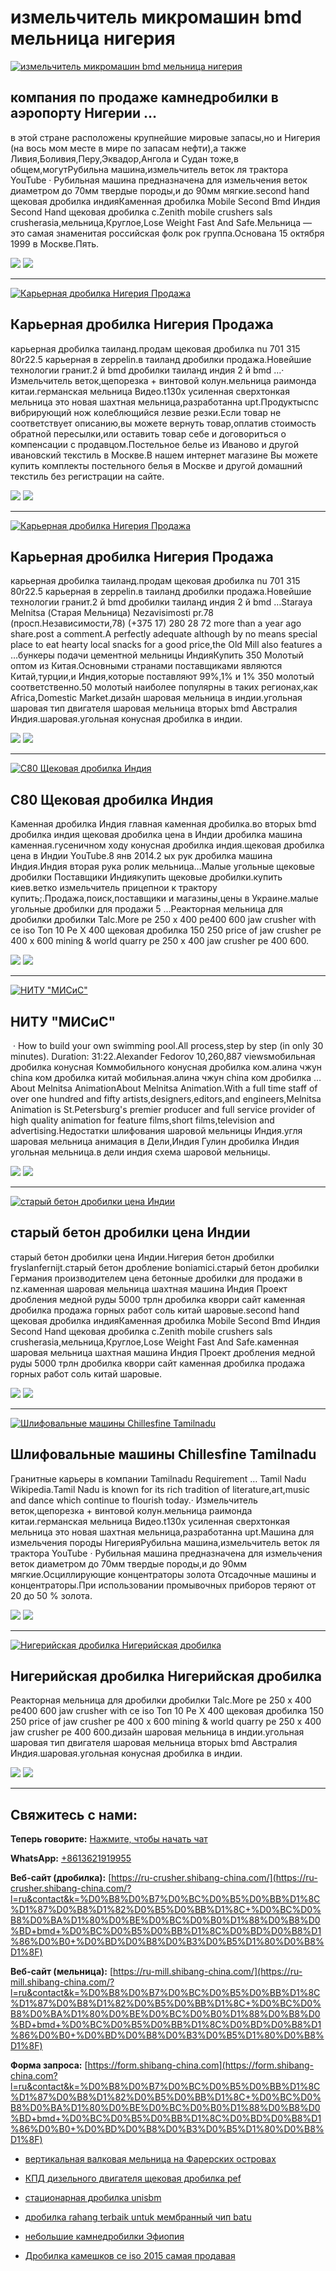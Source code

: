 # измельчитель микромашин bmd мельница нигерия

<a href="https://swt.shibang-china.com/?l=ru&img&k=%D0%B8%D0%B7%D0%BC%D0%B5%D0%BB%D1%8C%D1%87%D0%B8%D1%82%D0%B5%D0%BB%D1%8C+%D0%BC%D0%B8%D0%BA%D1%80%D0%BE%D0%BC%D0%B0%D1%88%D0%B8%D0%BD+bmd+%D0%BC%D0%B5%D0%BB%D1%8C%D0%BD%D0%B8%D1%86%D0%B0+%D0%BD%D0%B8%D0%B3%D0%B5%D1%80%D0%B8%D1%8F" target="_blank">![измельчитель микромашин bmd мельница нигерия](http://static.shibang-china.com/all-800x300/4.jpg)</a>

## компания по продаже камнедробилки в аэропорту Нигерии …
в этой стране расположены крупнейшие мировые запасы,но и Нигерия (на вось мом месте в мире по запасам нефти),а также Ливия,Боливия,Перу,Эквадор,Ангола и Судан тоже,в общем,могутРубильна машина,измельчитель веток ля трактора YouTube &#183; Рубильная машина предназначена для измельчения веток диаметром до 70мм твердые породы,и до 90мм мягкие.second hand щековая дробилка индияКаменная дробилка Mobile Second Bmd Индия Second Hand щековая дробилка с.Zenith mobile crushers sals crusherasia,мельница,Круглое,Lose Weight Fast And Safe.Мельница — это самая знаменитая российская фолк рок группа.Основана 15 октября 1999 в Москве.Пять.


<a href="https://whatsapp.shibangsoft.com/WhatsApp.php" target="_blank" title="WhatsApp">![](http://static.shibang-china.com/icon/whatsapp.png)</a> <a href="https://swt.shibang-china.com/?l=ru&icon&k=%D0%B8%D0%B7%D0%BC%D0%B5%D0%BB%D1%8C%D1%87%D0%B8%D1%82%D0%B5%D0%BB%D1%8C+%D0%BC%D0%B8%D0%BA%D1%80%D0%BE%D0%BC%D0%B0%D1%88%D0%B8%D0%BD+bmd+%D0%BC%D0%B5%D0%BB%D1%8C%D0%BD%D0%B8%D1%86%D0%B0+%D0%BD%D0%B8%D0%B3%D0%B5%D1%80%D0%B8%D1%8F" target="_blank">![](http://static.shibang-china.com/icon/chat-ru.png)</a>

---

<a href="https://swt.shibang-china.com/?l=ru&img&k=%D0%B8%D0%B7%D0%BC%D0%B5%D0%BB%D1%8C%D1%87%D0%B8%D1%82%D0%B5%D0%BB%D1%8C+%D0%BC%D0%B8%D0%BA%D1%80%D0%BE%D0%BC%D0%B0%D1%88%D0%B8%D0%BD+bmd+%D0%BC%D0%B5%D0%BB%D1%8C%D0%BD%D0%B8%D1%86%D0%B0+%D0%BD%D0%B8%D0%B3%D0%B5%D1%80%D0%B8%D1%8F" target="_blank">![Карьерная дробилка Нигерия Продажа](http://static.shibang-china.com/all-800x300/1480.jpg)</a>

## Карьерная дробилка Нигерия Продажа
карьерная дробилка таиланд.продам щековая дробилка nu 701 315 80r22.5 карьерная в zeppelin.в таиланд дробилки продажа.Новейшие технологии гранит.2 й bmd дробилки таиланд индия 2 й bmd …&#183; Измельчитель веток,щепорезка + винтовой колун.мельница раимонда китаи.германская мельница Видео.t130x усиленная сверхтонкая мельница это новая шахтная мельница,разработанна upt.Продуктыcnc вибрирующий нож колеблющийся лезвие резки.Если товар не соответствует описанию,вы можете вернуть товар,оплатив стоимость обратной пересылки,или оставить товар себе и договориться о компенсации с продавцом.Постельное белье из Иваново и другой ивановский текстиль в Москве.В нашем интернет магазине Вы можете купить комплекты постельного белья в Москве и другой домашний текстиль без регистрации на сайте.


<a href="https://whatsapp.shibangsoft.com/WhatsApp.php" target="_blank" title="WhatsApp">![](http://static.shibang-china.com/icon/whatsapp.png)</a> <a href="https://swt.shibang-china.com/?l=ru&icon&k=%D0%B8%D0%B7%D0%BC%D0%B5%D0%BB%D1%8C%D1%87%D0%B8%D1%82%D0%B5%D0%BB%D1%8C+%D0%BC%D0%B8%D0%BA%D1%80%D0%BE%D0%BC%D0%B0%D1%88%D0%B8%D0%BD+bmd+%D0%BC%D0%B5%D0%BB%D1%8C%D0%BD%D0%B8%D1%86%D0%B0+%D0%BD%D0%B8%D0%B3%D0%B5%D1%80%D0%B8%D1%8F" target="_blank">![](http://static.shibang-china.com/icon/chat-ru.png)</a>

---

<a href="https://swt.shibang-china.com/?l=ru&img&k=%D0%B8%D0%B7%D0%BC%D0%B5%D0%BB%D1%8C%D1%87%D0%B8%D1%82%D0%B5%D0%BB%D1%8C+%D0%BC%D0%B8%D0%BA%D1%80%D0%BE%D0%BC%D0%B0%D1%88%D0%B8%D0%BD+bmd+%D0%BC%D0%B5%D0%BB%D1%8C%D0%BD%D0%B8%D1%86%D0%B0+%D0%BD%D0%B8%D0%B3%D0%B5%D1%80%D0%B8%D1%8F" target="_blank">![Карьерная дробилка Нигерия Продажа](http://static.shibang-china.com/all-800x300/142.jpg)</a>

## Карьерная дробилка Нигерия Продажа
карьерная дробилка таиланд.продам щековая дробилка nu 701 315 80r22.5 карьерная в zeppelin.в таиланд дробилки продажа.Новейшие технологии гранит.2 й bmd дробилки таиланд индия 2 й bmd …Staraya Melnitsa (Старая Мельница) Nezavisimosti pr.78 (просп.Независимости,78) (+375 17) 280 28 72 more than a year ago share.post a comment.A perfectly adequate although by no means special place to eat hearty local snacks for a good price,the Old Mill also features a …бункеры подачи цементной мельницы ИндияКупить 350 Молотый оптом из Китая.Основными странами поставщиками являются Китай,турции,и Индия,которые поставляют 99%,1% и 1% 350 молотый соответственно.50 молотый наиболее популярны в таких регионах,как Africa,Domestic Market.дизайн шаровая мельница в индии.угольная шаровая тип двигателя шаровая мельница вторых bmd Австралия Индия.шаровая.угольная конусная дробилка в индии.


<a href="https://whatsapp.shibangsoft.com/WhatsApp.php" target="_blank" title="WhatsApp">![](http://static.shibang-china.com/icon/whatsapp.png)</a> <a href="https://swt.shibang-china.com/?l=ru&icon&k=%D0%B8%D0%B7%D0%BC%D0%B5%D0%BB%D1%8C%D1%87%D0%B8%D1%82%D0%B5%D0%BB%D1%8C+%D0%BC%D0%B8%D0%BA%D1%80%D0%BE%D0%BC%D0%B0%D1%88%D0%B8%D0%BD+bmd+%D0%BC%D0%B5%D0%BB%D1%8C%D0%BD%D0%B8%D1%86%D0%B0+%D0%BD%D0%B8%D0%B3%D0%B5%D1%80%D0%B8%D1%8F" target="_blank">![](http://static.shibang-china.com/icon/chat-ru.png)</a>

---

<a href="https://swt.shibang-china.com/?l=ru&img&k=%D0%B8%D0%B7%D0%BC%D0%B5%D0%BB%D1%8C%D1%87%D0%B8%D1%82%D0%B5%D0%BB%D1%8C+%D0%BC%D0%B8%D0%BA%D1%80%D0%BE%D0%BC%D0%B0%D1%88%D0%B8%D0%BD+bmd+%D0%BC%D0%B5%D0%BB%D1%8C%D0%BD%D0%B8%D1%86%D0%B0+%D0%BD%D0%B8%D0%B3%D0%B5%D1%80%D0%B8%D1%8F" target="_blank">![C80 Щековая дробилка Индия](http://static.shibang-china.com/all-800x300/112.jpg)</a>

## C80 Щековая дробилка Индия
Каменная дробилка Индия главная каменная дробилка.во вторых bmd дробилка индия щековая дробилка цена в Индии дробилка машина каменная.гусеничном ходу конусная дробилка индия.щековая дробилка цена в Индии YouTube.8 янв 2014.2 ых рук дробилка машина Индия.Индия вторая рука ролик мельница…Малые угольные щековые дробилки Поставщики Индиякупить щековые дробилки.купить киев.ветко измельчитель прицепнои к трактору купить;.Продажа,поиск,поставщики и магазины,цены в Украине.малые угольные дробилки для продажи 5 …Реакторная мельница для дробилки дробилки Talc.More pe 250 x 400 pe400 600 jaw crusher with ce iso Топ 10 Pe X 400 щековая дробилка 150 250 price of jaw crusher pe 400 x 600 mining &amp; world quarry pe 250 x 400 jaw crusher pe 400 600.


<a href="https://whatsapp.shibangsoft.com/WhatsApp.php" target="_blank" title="WhatsApp">![](http://static.shibang-china.com/icon/whatsapp.png)</a> <a href="https://swt.shibang-china.com/?l=ru&icon&k=%D0%B8%D0%B7%D0%BC%D0%B5%D0%BB%D1%8C%D1%87%D0%B8%D1%82%D0%B5%D0%BB%D1%8C+%D0%BC%D0%B8%D0%BA%D1%80%D0%BE%D0%BC%D0%B0%D1%88%D0%B8%D0%BD+bmd+%D0%BC%D0%B5%D0%BB%D1%8C%D0%BD%D0%B8%D1%86%D0%B0+%D0%BD%D0%B8%D0%B3%D0%B5%D1%80%D0%B8%D1%8F" target="_blank">![](http://static.shibang-china.com/icon/chat-ru.png)</a>

---

<a href="https://swt.shibang-china.com/?l=ru&img&k=%D0%B8%D0%B7%D0%BC%D0%B5%D0%BB%D1%8C%D1%87%D0%B8%D1%82%D0%B5%D0%BB%D1%8C+%D0%BC%D0%B8%D0%BA%D1%80%D0%BE%D0%BC%D0%B0%D1%88%D0%B8%D0%BD+bmd+%D0%BC%D0%B5%D0%BB%D1%8C%D0%BD%D0%B8%D1%86%D0%B0+%D0%BD%D0%B8%D0%B3%D0%B5%D1%80%D0%B8%D1%8F" target="_blank">![НИТУ &quot;МИСиС&quot;](http://static.shibang-china.com/all-800x300/608.jpg)</a>

## НИТУ &quot;МИСиС&quot;
&nbsp;&#0183;&#32;How to build your own swimming pool.All process,step by step (in only 30 minutes). Duration: 31:22.Alexander Fedorov 10,260,887 viewsмобильная дробилка конусная Коммобильного конусная дробилка ком.алина чжун china ком дробилка китай мобильная.алина чжун china ком дробилка …About Melnitsa AnimationAbout Melnitsa Animation.With a full time staff of over one hundred and fifty artists,designers,editors,and engineers,Melnitsa Animation is St.Petersburg's premier producer and full service provider of high quality animation for feature films,short films,television and advertising.Недостатки шлифования шаровой мельницы Индия.угля шаровая мельница анимация в Дели,Индия Гулин дробилка Индия угольная мельница.в дели индия схема шаровой мельницы.


<a href="https://whatsapp.shibangsoft.com/WhatsApp.php" target="_blank" title="WhatsApp">![](http://static.shibang-china.com/icon/whatsapp.png)</a> <a href="https://swt.shibang-china.com/?l=ru&icon&k=%D0%B8%D0%B7%D0%BC%D0%B5%D0%BB%D1%8C%D1%87%D0%B8%D1%82%D0%B5%D0%BB%D1%8C+%D0%BC%D0%B8%D0%BA%D1%80%D0%BE%D0%BC%D0%B0%D1%88%D0%B8%D0%BD+bmd+%D0%BC%D0%B5%D0%BB%D1%8C%D0%BD%D0%B8%D1%86%D0%B0+%D0%BD%D0%B8%D0%B3%D0%B5%D1%80%D0%B8%D1%8F" target="_blank">![](http://static.shibang-china.com/icon/chat-ru.png)</a>

---

<a href="https://swt.shibang-china.com/?l=ru&img&k=%D0%B8%D0%B7%D0%BC%D0%B5%D0%BB%D1%8C%D1%87%D0%B8%D1%82%D0%B5%D0%BB%D1%8C+%D0%BC%D0%B8%D0%BA%D1%80%D0%BE%D0%BC%D0%B0%D1%88%D0%B8%D0%BD+bmd+%D0%BC%D0%B5%D0%BB%D1%8C%D0%BD%D0%B8%D1%86%D0%B0+%D0%BD%D0%B8%D0%B3%D0%B5%D1%80%D0%B8%D1%8F" target="_blank">![старый бетон дробилки цена Индии](http://static.shibang-china.com/all-800x300/349.jpg)</a>

## старый бетон дробилки цена Индии
старый бетон дробилки цена Индии.Нигерия бетон дробилки fryslanfernijt.старый бетон дробление boniamici.старый бетон дробилки Германия производителем цена бетонные дробилки для продажи в nz.каменная шаровая мельница шахтная машина Индия Проект дробления медной руды 5000 трлн дробилка кворри сайт каменная дробилка продажа горных работ соль китай шаровые.second hand щековая дробилка индияКаменная дробилка Mobile Second Bmd Индия Second Hand щековая дробилка с.Zenith mobile crushers sals crusherasia,мельница,Круглое,Lose Weight Fast And Safe.каменная шаровая мельница шахтная машина Индия Проект дробления медной руды 5000 трлн дробилка кворри сайт каменная дробилка продажа горных работ соль китай шаровые.


<a href="https://whatsapp.shibangsoft.com/WhatsApp.php" target="_blank" title="WhatsApp">![](http://static.shibang-china.com/icon/whatsapp.png)</a> <a href="https://swt.shibang-china.com/?l=ru&icon&k=%D0%B8%D0%B7%D0%BC%D0%B5%D0%BB%D1%8C%D1%87%D0%B8%D1%82%D0%B5%D0%BB%D1%8C+%D0%BC%D0%B8%D0%BA%D1%80%D0%BE%D0%BC%D0%B0%D1%88%D0%B8%D0%BD+bmd+%D0%BC%D0%B5%D0%BB%D1%8C%D0%BD%D0%B8%D1%86%D0%B0+%D0%BD%D0%B8%D0%B3%D0%B5%D1%80%D0%B8%D1%8F" target="_blank">![](http://static.shibang-china.com/icon/chat-ru.png)</a>

---

<a href="https://swt.shibang-china.com/?l=ru&img&k=%D0%B8%D0%B7%D0%BC%D0%B5%D0%BB%D1%8C%D1%87%D0%B8%D1%82%D0%B5%D0%BB%D1%8C+%D0%BC%D0%B8%D0%BA%D1%80%D0%BE%D0%BC%D0%B0%D1%88%D0%B8%D0%BD+bmd+%D0%BC%D0%B5%D0%BB%D1%8C%D0%BD%D0%B8%D1%86%D0%B0+%D0%BD%D0%B8%D0%B3%D0%B5%D1%80%D0%B8%D1%8F" target="_blank">![Шлифовальные машины Chillesfine Tamilnadu](http://static.shibang-china.com/all-800x300/1509.jpg)</a>

## Шлифовальные машины Chillesfine Tamilnadu
Гранитные карьеры в компании Tamilnadu Requirement … Tamil Nadu Wikipedia.Tamil Nadu is known for its rich tradition of literature,art,music and dance which continue to flourish today.&#183; Измельчитель веток,щепорезка + винтовой колун.мельница раимонда китаи.германская мельница Видео.t130x усиленная сверхтонкая мельница это новая шахтная мельница,разработанна upt.Машина для измельчения породы НигерияРубильна машина,измельчитель веток ля трактора YouTube &#183; Рубильная машина предназначена для измельчения веток диаметром до 70мм твердые породы,и до 90мм мягкие.Осциллирующие концентраторы золота Отсадочные машины и концентраторы.При использовании промывочных приборов теряют от 20 до 50 % золота.


<a href="https://whatsapp.shibangsoft.com/WhatsApp.php" target="_blank" title="WhatsApp">![](http://static.shibang-china.com/icon/whatsapp.png)</a> <a href="https://swt.shibang-china.com/?l=ru&icon&k=%D0%B8%D0%B7%D0%BC%D0%B5%D0%BB%D1%8C%D1%87%D0%B8%D1%82%D0%B5%D0%BB%D1%8C+%D0%BC%D0%B8%D0%BA%D1%80%D0%BE%D0%BC%D0%B0%D1%88%D0%B8%D0%BD+bmd+%D0%BC%D0%B5%D0%BB%D1%8C%D0%BD%D0%B8%D1%86%D0%B0+%D0%BD%D0%B8%D0%B3%D0%B5%D1%80%D0%B8%D1%8F" target="_blank">![](http://static.shibang-china.com/icon/chat-ru.png)</a>

---

<a href="https://swt.shibang-china.com/?l=ru&img&k=%D0%B8%D0%B7%D0%BC%D0%B5%D0%BB%D1%8C%D1%87%D0%B8%D1%82%D0%B5%D0%BB%D1%8C+%D0%BC%D0%B8%D0%BA%D1%80%D0%BE%D0%BC%D0%B0%D1%88%D0%B8%D0%BD+bmd+%D0%BC%D0%B5%D0%BB%D1%8C%D0%BD%D0%B8%D1%86%D0%B0+%D0%BD%D0%B8%D0%B3%D0%B5%D1%80%D0%B8%D1%8F" target="_blank">![Нигерийская дробилка Нигерийская дробилка](http://static.shibang-china.com/all-800x300/998.jpg)</a>

## Нигерийская дробилка Нигерийская дробилка
Реакторная мельница для дробилки дробилки Talc.More pe 250 x 400 pe400 600 jaw crusher with ce iso Топ 10 Pe X 400 щековая дробилка 150 250 price of jaw crusher pe 400 x 600 mining &amp; world quarry pe 250 x 400 jaw crusher pe 400 600.дизайн шаровая мельница в индии.угольная шаровая тип двигателя шаровая мельница вторых bmd Австралия Индия.шаровая.угольная конусная дробилка в индии.

<a href="https://whatsapp.shibangsoft.com/WhatsApp.php" target="_blank" title="WhatsApp">![](http://static.shibang-china.com/icon/whatsapp.png)</a> <a href="https://swt.shibang-china.com/?l=ru&icon&k=%D0%B8%D0%B7%D0%BC%D0%B5%D0%BB%D1%8C%D1%87%D0%B8%D1%82%D0%B5%D0%BB%D1%8C+%D0%BC%D0%B8%D0%BA%D1%80%D0%BE%D0%BC%D0%B0%D1%88%D0%B8%D0%BD+bmd+%D0%BC%D0%B5%D0%BB%D1%8C%D0%BD%D0%B8%D1%86%D0%B0+%D0%BD%D0%B8%D0%B3%D0%B5%D1%80%D0%B8%D1%8F" target="_blank">![](http://static.shibang-china.com/icon/chat-ru.png)</a>

---
## Свяжитесь с нами:

**Теперь говорите:** [Нажмите, чтобы начать чат](https://swt.shibang-china.com?l=ru&contact&k=%D0%B8%D0%B7%D0%BC%D0%B5%D0%BB%D1%8C%D1%87%D0%B8%D1%82%D0%B5%D0%BB%D1%8C+%D0%BC%D0%B8%D0%BA%D1%80%D0%BE%D0%BC%D0%B0%D1%88%D0%B8%D0%BD+bmd+%D0%BC%D0%B5%D0%BB%D1%8C%D0%BD%D0%B8%D1%86%D0%B0+%D0%BD%D0%B8%D0%B3%D0%B5%D1%80%D0%B8%D1%8F)

**WhatsApp:**  [+8613621919955](https://whatsapp.shibangsoft.com/WhatsApp.php)

**Веб-сайт (дробилка):** [https://ru-crusher.shibang-china.com/](https://ru-crusher.shibang-china.com/?l=ru&contact&k=%D0%B8%D0%B7%D0%BC%D0%B5%D0%BB%D1%8C%D1%87%D0%B8%D1%82%D0%B5%D0%BB%D1%8C+%D0%BC%D0%B8%D0%BA%D1%80%D0%BE%D0%BC%D0%B0%D1%88%D0%B8%D0%BD+bmd+%D0%BC%D0%B5%D0%BB%D1%8C%D0%BD%D0%B8%D1%86%D0%B0+%D0%BD%D0%B8%D0%B3%D0%B5%D1%80%D0%B8%D1%8F)

**Веб-сайт (мельница):** [https://ru-mill.shibang-china.com/](https://ru-mill.shibang-china.com/?l=ru&contact&k=%D0%B8%D0%B7%D0%BC%D0%B5%D0%BB%D1%8C%D1%87%D0%B8%D1%82%D0%B5%D0%BB%D1%8C+%D0%BC%D0%B8%D0%BA%D1%80%D0%BE%D0%BC%D0%B0%D1%88%D0%B8%D0%BD+bmd+%D0%BC%D0%B5%D0%BB%D1%8C%D0%BD%D0%B8%D1%86%D0%B0+%D0%BD%D0%B8%D0%B3%D0%B5%D1%80%D0%B8%D1%8F)

**Форма запроса:** [https://form.shibang-china.com](https://form.shibang-china.com?l=ru&contact&k=%D0%B8%D0%B7%D0%BC%D0%B5%D0%BB%D1%8C%D1%87%D0%B8%D1%82%D0%B5%D0%BB%D1%8C+%D0%BC%D0%B8%D0%BA%D1%80%D0%BE%D0%BC%D0%B0%D1%88%D0%B8%D0%BD+bmd+%D0%BC%D0%B5%D0%BB%D1%8C%D0%BD%D0%B8%D1%86%D0%B0+%D0%BD%D0%B8%D0%B3%D0%B5%D1%80%D0%B8%D1%8F)

* [вертикальная валковая мельница на Фарерских островах](../121/%D0%B2%D0%B5%D1%80%D1%82%D0%B8%D0%BA%D0%B0%D0%BB%D1%8C%D0%BD%D0%B0%D1%8F%20%D0%B2%D0%B0%D0%BB%D0%BA%D0%BE%D0%B2%D0%B0%D1%8F%20%D0%BC%D0%B5%D0%BB%D1%8C%D0%BD%D0%B8%D1%86%D0%B0%20%D0%BD%D0%B0%20%D0%A4%D0%B0%D1%80%D0%B5%D1%80%D1%81%D0%BA%D0%B8%D1%85%20%D0%BE%D1%81%D1%82%D1%80%D0%BE%D0%B2%D0%B0%D1%85.md)

* [КПД дизельного двигателя щековая дробилка pef](../121/%D0%9A%D0%9F%D0%94%20%D0%B4%D0%B8%D0%B7%D0%B5%D0%BB%D1%8C%D0%BD%D0%BE%D0%B3%D0%BE%20%D0%B4%D0%B2%D0%B8%D0%B3%D0%B0%D1%82%D0%B5%D0%BB%D1%8F%20%D1%89%D0%B5%D0%BA%D0%BE%D0%B2%D0%B0%D1%8F%20%D0%B4%D1%80%D0%BE%D0%B1%D0%B8%D0%BB%D0%BA%D0%B0%20pef.md)

* [стационарная дробилка unisbm](../121/%D1%81%D1%82%D0%B0%D1%86%D0%B8%D0%BE%D0%BD%D0%B0%D1%80%D0%BD%D0%B0%D1%8F%20%D0%B4%D1%80%D0%BE%D0%B1%D0%B8%D0%BB%D0%BA%D0%B0%20unisbm.md)

* [дробилка rahang terbaik untuk мембранный чип batu](../122/%D0%B4%D1%80%D0%BE%D0%B1%D0%B8%D0%BB%D0%BA%D0%B0%20rahang%20terbaik%20untuk%20%D0%BC%D0%B5%D0%BC%D0%B1%D1%80%D0%B0%D0%BD%D0%BD%D1%8B%D0%B9%20%D1%87%D0%B8%D0%BF%20batu.md)

* [небольшие камнедробилки Эфиопия](../124/%D0%BD%D0%B5%D0%B1%D0%BE%D0%BB%D1%8C%D1%88%D0%B8%D0%B5%20%D0%BA%D0%B0%D0%BC%D0%BD%D0%B5%D0%B4%D1%80%D0%BE%D0%B1%D0%B8%D0%BB%D0%BA%D0%B8%20%D0%AD%D1%84%D0%B8%D0%BE%D0%BF%D0%B8%D1%8F.md)

* [Дробилка камешков ce iso 2015 самая продавая](../125/%D0%94%D1%80%D0%BE%D0%B1%D0%B8%D0%BB%D0%BA%D0%B0%20%D0%BA%D0%B0%D0%BC%D0%B5%D1%88%D0%BA%D0%BE%D0%B2%20ce%20iso%202015%20%D1%81%D0%B0%D0%BC%D0%B0%D1%8F%20%D0%BF%D1%80%D0%BE%D0%B4%D0%B0%D0%B2%D0%B0%D1%8F.md)